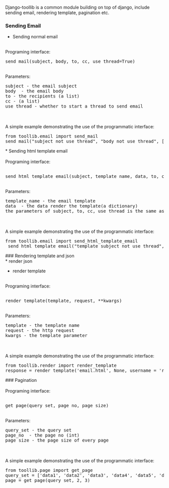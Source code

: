 Django-toollib is a common module building on top of django, include sending email, rendering template, pagination etc. 

### Sending Email <br/>
* Sending normal email  <br/>
<br/>
Programing interface: 
<pre>
send_mail(subject, body, to, cc, use_thread=True) </pre> <br/>
Parameters: 
<pre>
subject - the email subject
body  - the email body
to - the recipients (a list)
cc - (a list)
use_thread - whether to start a thread to send email </pre> <br/>
<br/>
A simple example demonstrating the use of the programmatic interface:
<pre>
from toollib.email import send_mail
send_mail("subject_not_use_thread", "body_not_use_thread", ["xxx@funshion.com"], [], False)
</pre>
* Sending html template email <br/>
<br/>
Programing interface:
<pre> 
send_html_template_email(subject, template_name, data, to, cc, use_thread=True)</pre> <br/>
Parameters: 
<pre>
template_name - the email template
data  - the data render the template(a dictionary)
the parameters of subject, to, cc, use_thread is the same as sending noraml email.</pre> <br/>
<br/>            
A simple example demonstrating the use of the programmatic interface:
<pre>
from toollib.email import send_html_template_email
 send_html_template_email("template_subject_not_use_thread", 'email.html', {'username':'test'}, ["xxx@funshion.com"], [], False)
</pre>
### Rendering template and json <br/>
* render json <br/>

* render template  <br/>
<br/>
Programing interface:
<pre> 
render_template(template, request, **kwargs)</pre> <br/>
Parameters: 
<pre>
template - the template name
request - the http request
kwargs - the template parameter</pre> <br/>
<br/>            
A simple example demonstrating the use of the programmatic interface:
<pre>
from toollib.render import render_template
response = render_template('email.html', None, username = 'render_test')
</pre>
### Pagination <br/>
<br/>
Programing interface:
<pre> 
get_page(query_set, page_no, page_size)</pre> <br/>
Parameters: 
<pre>
query_set - the query set
page_no  - the page no (int)
page_size - the page size of every page</pre> <br/>
<br/>            
A simple example demonstrating the use of the programmatic interface:
<pre>
from toollib.page import get_page
query_set = ['data1', 'data2', 'data3', 'data4', 'data5', 'data6', 'data7']
page = get_page(query_set, 2, 3)
</pre>